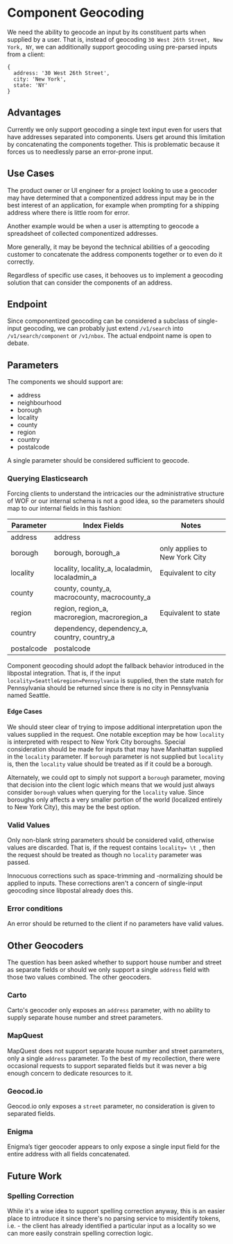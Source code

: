 # Component Geocoding

We need the ability to geocode an input by its constituent parts when supplied by a user.  That is, instead of geocoding `30 West 26th Street, New York, NY`, we can additionally support geocoding using pre-parsed inputs from a client:

```
{
  address: '30 West 26th Street',
  city: 'New York',
  state: 'NY'
}
```

## Advantages

Currently we only support geocoding a single text input even for users that have addresses separated into components.  Users get around this limitation by concatenating the components together.  This is problematic because it forces us to needlessly parse an error-prone input.  

## Use Cases

The product owner or UI engineer for a project looking to use a geocoder may have determined that a componentized address input may be in the best interest of an application, for example when prompting for a shipping address where there is little room for error.  

Another example would be when a user is attempting to geocode a spreadsheet of collected componentized addresses.  

More generally, it may be beyond the technical abilities of a geocoding customer to concatenate the address components together or to even do it correctly.  

Regardless of specific use cases, it behooves us to implement a geocoding solution that can consider the components of an address.  

## Endpoint

Since componentized geocoding can be considered a subclass of single-input geocoding, we can probably just extend `/v1/search` into `/v1/search/component` or `/v1/nbox`.  The actual endpoint name is open to debate.  

## Parameters

The components we should support are:

* address
* neighbourhood
* borough
* locality
* county
* region
* country
* postalcode

A single parameter should be considered sufficient to geocode.  

### Querying Elasticsearch

Forcing clients to understand the intricacies our the administrative structure of WOF or our internal schema is not a good idea, so the parameters should map to our internal fields in this fashion:

| Parameter | Index Fields | Notes |
| --- | --- | --- |
| address | address | |
| borough | borough, borough_a | only applies to New York City |
| locality | locality, locality_a, localadmin, localadmin_a | Equivalent to city |
| county | county, county_a, macrocounty, macrocounty_a | |
| region | region, region_a, macroregion, macroregion_a | Equivalent to state |
| country | dependency, dependency_a, country, country_a | |
| postalcode | postalcode | |

Component geocoding should adopt the fallback behavior introduced in the libpostal integration.  That is, if the input `locality=Seattle&region=Pennsylvania` is supplied, then the state match for Pennsylvania should be returned since there is no city in Pennsylvania named Seattle.  

#### Edge Cases

We should steer clear of trying to impose additional interpretation upon the values supplied in the request.  One notable exception may be how `locality` is interpreted with respect to New York City boroughs.  Special consideration should be made for inputs that may have Manhattan supplied in the `locality` parameter.  If `borough` parameter is not supplied but `locality` is, then the `locality` value should be treated as if it could be a borough.  

Alternately, we could opt to simply not support a `borough` parameter, moving that decision into the client logic which means that we would just always consider `borough` values when querying for the `locality` value.  Since boroughs only affects a very smaller portion of the world (localized entirely to New York City), this may be the best option.  

### Valid Values

Only non-blank string parameters should be considered valid, otherwise values are discarded.  That is, if the request contains `locality= \t `, then the request should be treated as though no `locality` parameter was passed.  

Innocuous corrections such as space-trimming and -normalizing should be applied to inputs.  These corrections aren't a concern of single-input geocoding since libpostal already does this.  

### Error conditions

An error should be returned to the client if no parameters have valid values.  

## Other Geocoders

The question has been asked whether to support house number and street as separate fields or should we only support a single `address` field with those two values combined.  The other geocoders.  

### Carto

Carto's geocoder only exposes an `address` parameter, with no ability to supply separate house number and street parameters.  

### MapQuest

MapQuest does not support separate house number and street parameters, only a single `address` parameter.  To the best of my recollection, there were occasional requests to support separated fields but it was never a big enough concern to dedicate resources to it.  

### Geocod.io

Geocod.io only exposes a `street` parameter, no consideration is given to separated fields.

### Enigma

Enigma’s tiger geocoder appears to only expose a single input field for the entire address with all fields concatenated.  

## Future Work

### Spelling Correction

While it's a wise idea to support spelling correction anyway, this is an easier place to introduce it since there's no parsing service to misidentify tokens, i.e. - the client has already identified a particular input as a locality so we can more easily constrain spelling correction logic.  
